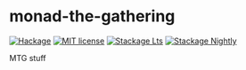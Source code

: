 # monad-the-gathering

[![Hackage](https://img.shields.io/hackage/v/monad-the-gathering.svg)](https://hackage.haskell.org/package/monad-the-gathering)
[![MIT license](https://img.shields.io/badge/license-MIT-blue.svg)](LICENSE)
[![Stackage Lts](http://stackage.org/package/monad-the-gathering/badge/lts)](http://stackage.org/lts/package/monad-the-gathering)
[![Stackage Nightly](http://stackage.org/package/monad-the-gathering/badge/nightly)](http://stackage.org/nightly/package/monad-the-gathering)

MTG stuff